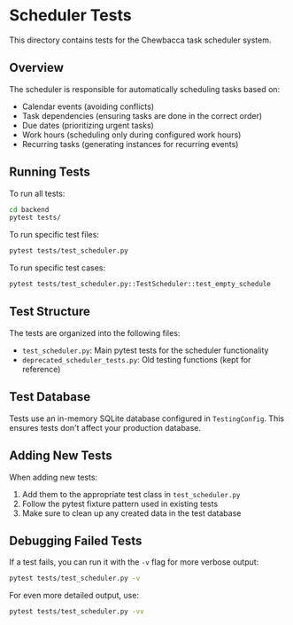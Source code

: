 # Scheduler Tests

This directory contains tests for the Chewbacca task scheduler system.

## Overview

The scheduler is responsible for automatically scheduling tasks based on:

- Calendar events (avoiding conflicts)
- Task dependencies (ensuring tasks are done in the correct order)
- Due dates (prioritizing urgent tasks)
- Work hours (scheduling only during configured work hours)
- Recurring tasks (generating instances for recurring events)

## Running Tests

To run all tests:

```bash
cd backend
pytest tests/
```

To run specific test files:

```bash
pytest tests/test_scheduler.py
```

To run specific test cases:

```bash
pytest tests/test_scheduler.py::TestScheduler::test_empty_schedule
```

## Test Structure

The tests are organized into the following files:

- `test_scheduler.py`: Main pytest tests for the scheduler functionality
- `deprecated_scheduler_tests.py`: Old testing functions (kept for reference)

## Test Database

Tests use an in-memory SQLite database configured in `TestingConfig`. This ensures tests don't affect your production database.

## Adding New Tests

When adding new tests:

1. Add them to the appropriate test class in `test_scheduler.py`
2. Follow the pytest fixture pattern used in existing tests
3. Make sure to clean up any created data in the test database

## Debugging Failed Tests

If a test fails, you can run it with the `-v` flag for more verbose output:

```bash
pytest tests/test_scheduler.py -v
```

For even more detailed output, use:

```bash
pytest tests/test_scheduler.py -vv
```
